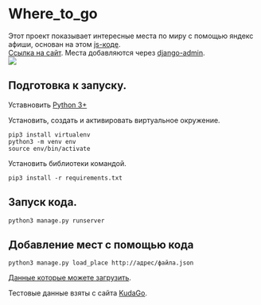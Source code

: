 # Where_to_go

Этот проект показывает интересные места по миру с помощью яндекс афиши, основан на этом [js-коде](https://github.com/devmanorg/where-to-go-frontend).     
[Ссылка на сайт](https://herypank.pythonanywhere.com/).  Места добавляются через [django-admin](https://herypank.pythonanywhere.com/admin).     
![](https://i.imgur.com/x3nt2d6.jpg)      
      
## Подготовка к запуску.    
Уставновить [Python 3+](https://www.python.org/downloads/)    

Установить, создать и активировать виртуальное окружение.
```
pip3 install virtualenv
python3 -m venv env
source env/bin/activate
```
Установить библиотеки командой.  
```
pip3 install -r requirements.txt  
``` 
    
## Запуск кода.  
```
python3 manage.py runserver
```
## Добавление мест с помощью кода
```
python3 manage.py load_place http://адрес/файла.json
```
[Данные которые можете загрузить](https://github.com/devmanorg/where-to-go-places).    
     
Тестовые данные взяты с сайта [KudaGo](https://kudago.com).
